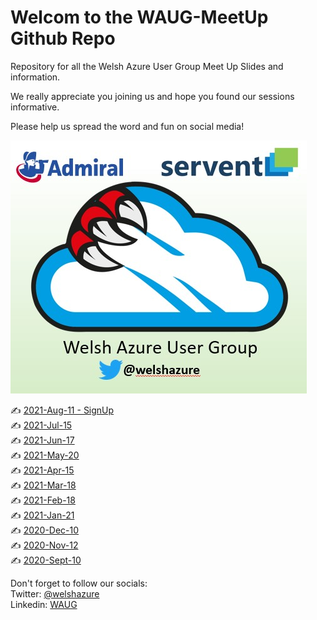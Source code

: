 # Welcom to the WAUG-MeetUp Github Repo

Repository for all the Welsh Azure User Group Meet Up Slides and information.

We really appreciate you joining us and hope you found our sessions informative.

Please help us spread the word and fun on social media!

![Logo](logo.PNG)

✍️ [2021-Aug-11 - SignUp](https://www.meetup.com/MSFT-Stack/events/276168874/) </br>
✍️ [2021-Jul-15](2021-Jul-15/README.md) </br>
✍️ [2021-Jun-17](2021-Jun-17/README.md) </br>
✍️ [2021-May-20](2021-May-20/README.md)</br>
✍️ [2021-Apr-15](2021-Apr-15/README.md)</br>
✍️ [2021-Mar-18](2021-Mar-18/README.md)</br>
✍️ [2021-Feb-18](2021-Feb-18/README.md)</br>
✍️ [2021-Jan-21](2021-Jan-21/README.md)</br>
✍️ [2020-Dec-10](2020-Dec-10/README.md)</br>
✍️ [2020-Nov-12](2020-Nov-12/README.md)</br>
✍️ [2020-Sept-10](2020-Sept-10/README.md) </br>



Don't forget to follow our socials: </br>
Twitter: [@welshazure](http://www.twitter.com/welshazure) </br>
Linkedin: [WAUG](https://www.linkedin.com/groups/13866357/)